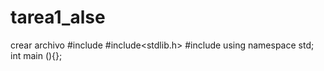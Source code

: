 # tarea1_alse
crear archivo 
#include<iostream>
#include<stdlib.h>
#include<fstream>
using namespace std;
 int main (){};
  
